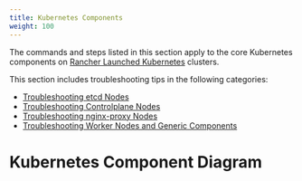 ```yaml
---
title: Kubernetes Components
weight: 100
---
```


The commands and steps listed in this section apply to the core Kubernetes components on [Rancher Launched Kubernetes](./cluster-provisioning/rke-clusters.md) clusters.

This section includes troubleshooting tips in the following categories:

- [Troubleshooting etcd Nodes](./troubleshooting/kubernetes-components/etcd)
- [Troubleshooting Controlplane Nodes](./troubleshooting/kubernetes-components/controlplane)
- [Troubleshooting nginx-proxy Nodes](./troubleshooting/kubernetes-components/nginx-proxy)
- [Troubleshooting Worker Nodes and Generic Components](./troubleshooting/kubernetes-components/worker-and-generic)

# Kubernetes Component Diagram

<!-- Cluster diagram](../img/rancher/clusterdiagram.svg)<br/>
<sup>Lines show the traffic flow between components. Colors are used purely for visual aid</sup>